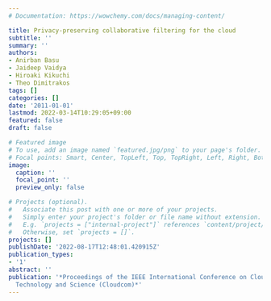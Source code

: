 ```yaml
---
# Documentation: https://wowchemy.com/docs/managing-content/

title: Privacy-preserving collaborative filtering for the cloud
subtitle: ''
summary: ''
authors:
- Anirban Basu
- Jaideep Vaidya
- Hiroaki Kikuchi
- Theo Dimitrakos
tags: []
categories: []
date: '2011-01-01'
lastmod: 2022-03-14T10:29:05+09:00
featured: false
draft: false

# Featured image
# To use, add an image named `featured.jpg/png` to your page's folder.
# Focal points: Smart, Center, TopLeft, Top, TopRight, Left, Right, BottomLeft, Bottom, BottomRight.
image:
  caption: ''
  focal_point: ''
  preview_only: false

# Projects (optional).
#   Associate this post with one or more of your projects.
#   Simply enter your project's folder or file name without extension.
#   E.g. `projects = ["internal-project"]` references `content/project/deep-learning/index.md`.
#   Otherwise, set `projects = []`.
projects: []
publishDate: '2022-08-17T12:48:01.420915Z'
publication_types:
- '1'
abstract: ''
publication: '*Proceedings of the IEEE International Conference on Cloud Computing
  Technology and Science (Cloudcom)*'
---
```

